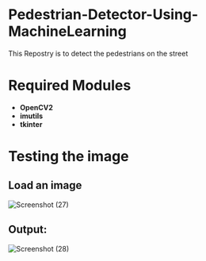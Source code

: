 # Pedestrian-Detector-Using-MachineLearning
This Repostry is to detect the pedestrians on the street
# Required Modules
* **OpenCV2**
* **imutils**
* **tkinter**
# Testing the image
## Load an image
![Screenshot (27)](https://github.com/Yashu-341/Pedestrian-Detector-Using-MachineLearning/assets/109578346/dc1a5a31-504c-43ad-bd33-b374ad765a07)
## Output:
![Screenshot (28)](https://github.com/Yashu-341/Pedestrian-Detector-Using-MachineLearning/assets/109578346/af759049-d460-4ce8-8dc9-254f2662e2ca)
